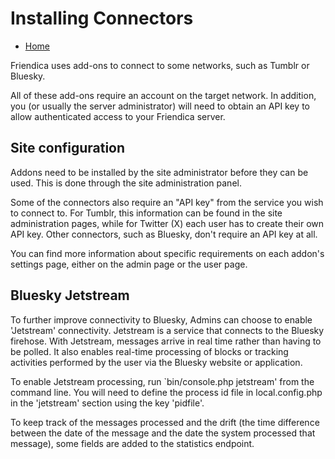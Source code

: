 Installing Connectors
==================================================

* [Home](help)

Friendica uses add-ons to connect to some networks, such as Tumblr or Bluesky.

All of these add-ons require an account on the target network.
In addition, you (or usually the server administrator) will need to obtain an API key to allow authenticated access to your Friendica server.

Site configuration
---

Addons need to be installed by the site administrator before they can be used.
This is done through the site administration panel.

Some of the connectors also require an "API key" from the service you wish to connect to.
For Tumblr, this information can be found in the site administration pages, while for Twitter (X) each user has to create their own API key.
Other connectors, such as Bluesky, don't require an API key at all.

You can find more information about specific requirements on each addon's settings page, either on the admin page or the user page.

Bluesky Jetstream
---

To further improve connectivity to Bluesky, Admins can choose to enable 'Jetstream' connectivity.
Jetstream is a service that connects to the Bluesky firehose.
With Jetstream, messages arrive in real time rather than having to be polled.
It also enables real-time processing of blocks or tracking activities performed by the user via the Bluesky website or application.

To enable Jetstream processing, run `bin/console.php jetstream' from the command line.
You will need to define the process id file in local.config.php in the 'jetstream' section using the key 'pidfile'.

To keep track of the messages processed and the drift (the time difference between the date of the message and the date the system processed that message), some fields are added to the statistics endpoint.
